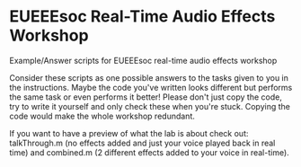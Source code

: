 # EUEEEsoc Real-Time Audio Effects Workshop
Example/Answer scripts for EUEEEsoc real-time audio effects workshop

Consider these scripts as one possible answers to the tasks given to you in the instructions. Maybe the code you've written looks different but performs the same task or even performs it better! Please don't just copy the code, try to write it yourself and only check these when you're stuck. Copying the code would make the whole workshop redundant.

If you want to have a preview of what the lab is about check out: talkThrough.m (no effects added and just your voice played back in real time) and combined.m (2 different effects added to your voice in real-time).

